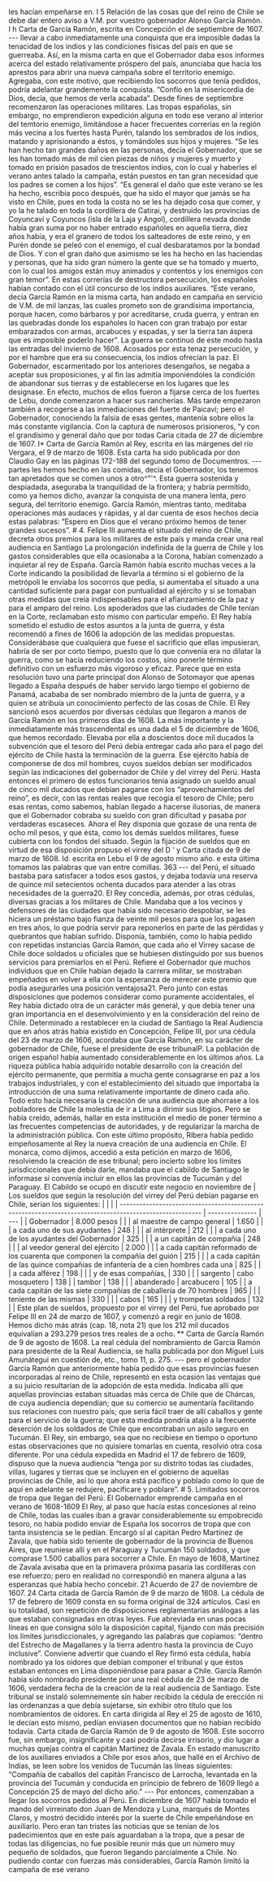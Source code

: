 les hacían empeñarse en. I 5 Relación de las cosas que del reino de Chile se debe dar entero aviso a V.M. por vuestro gobernador Alonso García Ramón. I h Carta de García Ramón, escrita en Concepción el de septiembre de 1607. --- llevar a cabo inmediatamente una conquista que era imposible dadas la tenacidad de los indios y las condiciones físicas del país en que se guerreaba. Así, en la misma carta en que el Gobernador daba esos informes acerca del estado relativamente próspero del país, anunciaba que hacia los aprestos para abrir una nueva campaña sobre el territorio enemigo. Agregaba, con este motivo, que recibiendo los socorros que tenía pedidos, podría adelantar grandemente la conquista. “Confío en la misericordia de Dios, decía, que hemos de verla acabada”. Desde fines de septiembre recomenzaron las operaciones militares. Las tropas españolas, sin embargo, no emprendieron expedición alguna en todo ese verano al interior del temtorio enemigo, limitándose a hacer frecuentes correrías en la región más vecina a los fuertes hasta Purén, talando los sembrados de los indios, matando y aprisionando a éstos, y tomándoles sus hijos y mujeres. “Se les han hecho tan grandes daños en las personas, decía el Gobernador, que se les han tomado más de mil cien piezas de niños y mujeres y muerto y tomado en prisión pasados de trescientos indios, con lo cual y haberles el verano antes talado la campaña, están puestos en tan gran necesidad que los padres se comen a los hijos”. “Es general el daño que este verano se les ha hecho, escribía poco después, que ha sido el mayor que jamás se ha visto en Chile, pues en toda la costa no se les ha dejado cosa que comer, y yo la he talado en toda la cordillera de Catirai, y destruido las provincias de Coyuncaví y Coyuncos (isla de la Laja y Angol), cordillera nevada donde había gran suma por no haber entrado españoles en aquella tierra, diez años había, y era el granero de todos los salteadores de este reino, y en Purén donde se peleó con el enemigo, el cual desbaratamos por la bondad de Dios. Y con el gran daño que asimismo se les ha hecho en las haciendas y personas, que ha sido gran número la gente que se ha tomado y muerto, con lo cual los amigos están muy animados y contentos y los enemigos con gran temor”. En estas correrías de destructora persecución, los españoles habían contado con el útil concurso de los indios auxiliares. “Este verano, decía García Ramón en la misma carta, han andado en campaña en servicio de V.M. de mil lanzas, las cuales prometo son de grandísima importancia, porque hacen, como bárbaros y por acreditarse, cruda guerra, y entran en las quebradas donde los españoles lo hacen con gran trabajo por estar embarazados con armas, arcabuces y espadas, y ser la tierra tan áspera que es imposible poderlo hacer”. La guerra se continuó de este modo hasta las entradas del invierno de 1608. Acosados por esta tenaz persecución, y por el hambre que era su consecuencia, los indios ofrecían la paz. El Gobernador, escarmentado por los anteriores desengaños, se negaba a aceptar sus proposiciones, y al fin las admitía imponiéndoles la condición de abandonar sus tierras y de establecerse en los lugares que les designase. En efecto, muchos de ellos fueron a fijarse cerca de los fuertes de Lebu, donde comenzaron a hacer sus rancherías. Más tarde empezaron también a recogerse a las inmediaciones del fuerte de Paicaví; pero el Gobernador, conociendo la falsía de esas gentes, mantenía sobre ellos la más constante vigilancia. Con la captura de numerosos prisioneros, “y con el grandísimo y general daño que por todas Caria citada de 27 de diciembre de 1607. I* Carta de García Ramón al Rey, escrita en las márgenes del río Vergara, el 9 de marzo de 1608. Esta carta ha sido publicada por don Claudio Gay en las páginas 172-188 del segundo tomo de Documentros. --- partes les hemos hecho en las comidas, decía el Gobernador, los tenemos tan apretados que se comen unos a otro^"'^. Esta guerra sostenida y despiadada, aseguraba la tranquilidad de la frontera; y habría permitido, como ya hemos dicho, avanzar la conquista de una manera lenta, pero segura, del territorio enemigo. García Ramón, mientras tanto, meditaba operaciones más audaces y rápidas, y al dar cuenta de esos hechos decía estas palabras: “Espero en Dios que el verano próximo hemos de tener grandes sucesos”. # 4. Felipe III aumenta el situado del reino de Chile, decreta otros premios para los militares de este país y manda crear una real audiencia en Santiago La prolongación indefinida de la guerra de Chile y los gastos considerables que ella ocasionaba a la Corona, habían comenzado a inquietar al rey de España. García Ramón había escrito muchas veces a la Corte indicando la posibilidad de llevarla a término si el gobierno de la metrópoli le enviaba los socorros que pedía, si aumentaba el situado a una cantidad suficiente para pagar con puntualidad al ejército y si se tomaban otras medidas que creía indispensables para el afianzamiento de la paz y para el amparo del reino. Los apoderados que las ciudades de Chile tenían en la Corte, reclamaban esto mismo con particular empeño. El Rey había sometido el estudio de estos asuntos a la junta de guerra, y ésta recomendó a fines de 1606 la adopción de las medidas propuestas. Considerábase que cualquiera que fuese el sacrificio que ellas impusieran, habría de ser por corto tiempo, puesto que lo que convenía era no dilatar la guerra, como se hacía reduciendo los costos, sino ponerle término definitivo con un esfuerzo más vigoroso y eficaz. Parece que en esta resolución tuvo una parte principal don Alonso de Sotomayor que apenas llegado a España después de haber servido largo tiempo el gobierno de Panamá, acababa de ser nombrado miembro de la junta de guerra, y a quien se atribuía un conocimiento perfecto de las cosas de Chile. El Rey sancionó esos acuerdos por diversas cédulas que llegaron a manos de García Ramón en los primeros días de 1608. La más importante y la inmediatamente más trascendental es una dada el 5 de diciembre de 1606, que hemos recordado. Elevaba por ella a doscientos doce mil ducados la subvención que el tesoro del Perú debía entregar cada año para el pago del ejército de Chile hasta la terminación de la guerra. Ese ejército había de componerse de dos mil hombres, cuyos sueldos debían ser modificados según las indicaciones del gobernador de Chile y del virrey del Perú. Hasta entonces el primero de estos funcionarios tenía asignado un sueldo anual de cinco mil ducados que debían pagarse con los “aprovechamientos del reino”, es decir, con las rentas reales que recogía el tesoro de Chile; pero esas rentas, como sabemos, habían llegado a hacerse ilusorias, de manera que el Gobernador cobraba su sueldo con gran dificultad y pasaba por verdaderas escaseces. Ahora el Rey disponía que gozase de una renta de ocho mil pesos, y que ésta, como los demás sueldos militares, fuese cubierta con los fondos del situado. Según la fijación de sueldos que en virtud de esa disposición propuso el virrey del D ‘ y Carta citada de 9 de marzo de 1608. Id. escrita en Lebu el 9 de agosto mismo año. e esta última tomamos las palabras que van entre comillas. 363 --- del Perú, el situado bastaba para satisfacer a todos esos gastos, y dejaba todavía una reserva de quince mil setecientos ochenta ducados para atender a las otras necesidades de la guerra20. El Rey concedía, además, por otras cédulas, diversas gracias a los militares de Chile. Mandaba que a los vecinos y defensores de las ciudades que había sido necesario despoblar, se les hiciera un préstamo bajo fianza de veinte mil pesos para que los pagasen en tres años, lo que podría servir para reponerlos en parte de las pérdidas y quebrantos que habían sufrido. Disponía, también, como lo había pedido con repetidas instancias García Ramón, que cada año el Virrey sacase de Chile doce soldados u oficiales que se hubiesen distinguido por sus buenos servicios para premiarlos en el Perú. Refiere el Gobernador que muchos individuos que en Chile habían dejado la carrera militar, se mostraban empeñados en volver a ella con la esperanza de merecer este premio que podía asegurarles una posición ventajosa21. Pero junto con estas disposiciones que podemos considerar como puramente accidentales, el Rey había dictado otra de un carácter más general, y que debía tener una gran importancia en el desenvolvimiento y en la consideración del reino de Chile. Determinado a restablecer en la ciudad de Santiago la Real Audiencia que en años atrás había existido en Concepción, Felipe III, por una cédula del 23 de marzo de 1606, acordaba que García Ramón, en su carácter de gobernador de Chile, fuese el presidente de ese tribunalP. La población de origen español había aumentado considerablemente en los últimos años. La riqueza pública había adquirido notable desarrollo con la creación del ejército permanente, que permitía a mucha gente consagrarse en paz a los trabajos industriales, y con el establecimiento del situado que importaba la introducción de una suma relativamente importante de dinero cada año. Todo esto hacía necesaria la creación de una audiencia que ahorrase a los pobladores de Chile la molestia de ir a Lima a dirimir sus litigios. Pero se había creído, además, hallar en esta institución el medio de poner término a las frecuentes competencias de autoridades, y de regularizar la marcha de la administración pública. Con este último propósito, Ribera había pedido empeñosamente al Rey la nueva creación de una audiencia en Chile. El monarca, como dijimos, accedió a esta petición en marzo de 1606, resolviendo la creación de ese tribunal; pero incierto sobre los límites jurisdiccionales que debía darle, mandaba que el cabildo de Santiago le informase si convenía incluir en ellos las provincias de Tucumán y del Paraguay. El Cabildo se ocupó en discutir este negocio en noviembre de | Los sueldos que según la resolución del virrey del Perú debían pagarse en Chile, serían los siguientes: | | | | ------------------------------------------------------------------------------------------------------- | --------------- | --- | | Gobernador | 8.000 pesos | | | al maestre de campo general | 1.650 | | | a cada uno de sus ayudantes | 248 | | | al intérprete | 212 | | | a cada uno de los ayudantes del Gobernador | 325 | | | a un capitán de compañía | 248 | | | al veedor general del ejército | 2.000 | | | a cada capitán reformado de los cuarenta que componen la compañía del guión | 215 | | | a cada capitán de las quince compañías de infantería de a cien hombres cada una | 825 | | | a cada alférez | 198 | | | y de esas compañías, | 330 | | | sargento | cabo mosquetero | 138 | | tambor | 138 | | | abanderado | arcabucero | 105 | | a cada capitán de las siete compañías de caballería de 70 hombres | 965 | | | teniente de las mismas | 330 | | | cabos | 165 | | | y trompetas soldados | 132 | | Este plan de sueldos, propuesto por el virrey del Perú, fue aprobado por Felipe III en 24 de marzo de 1607, y comenzó a regir en junio de 1608. Hemos dicho más atrás (cap. 18, nota 21) que los 212 mil ducados equivalían a 293.279 pesos tres reales de a ocho. ** Carta de García Ramón de 9 de agosto de 1608. La real cédula del nombramiento de García Ramón para presidente de la Real Audiencia, se halla publicada por don Miguel Luis Amunátegui en cuestión de, etc., tomo 11, p. 275. --- pero el gobernador García Ramón que anteriormente había pedido que esas provincias fuesen incorporadas al reino de Chile, representó en esta ocasión las ventajas que a su juicio resultarían de la adopción de esta medida. Indicaba allí que aquellas provincias estaban situadas más cerca de Chile que de Chárcas, de cuya audiencia dependían; que su comercio se aumentaría facilitando sus relaciones con nuestro país; que sería fácil traer de allí caballos y gente para el servicio de la guerra; que esta medida pondría atajo a la frecuente deserción de los soldados de Chile que encontraban un asilo seguro en Tucumán. El Rey, sin embargo, sea que no recibiese en tiempo o oportuno estas observaciones que no quisiere tomarlas en cuenta, resolvió otra cosa diferente. Por una cédula expedida en Madrid el 17 de febrero de 1609, dispuso que la nueva audiencia “tenga por su distrito todas las ciudades, villas, lugares y tierras que se incluyen en el gobierno de aquellas provincias de Chile, así lo que ahora está pacífico y poblado como lo que de aquí en adelante se redujere, pacificare y poblare”. # 5. Limitados socorros de tropa que llegan del Perú. El Gobernador emprende campaña en el verano de 1608-1609 El Rey, al paso que hacía estas concesiones al reino de Chile, todas las cuales iban a gravar considerablemente su empobrecido tesoro, no había podido enviar de España los socorros de tropa que con tanta insistencia se le pedían. Encargó sí al capitán Pedro Martínez de Zavala, que había sido teniente de gobernador de la provincia de Buenos Aires, que reuniese allí y en el Paraguay y Tucumán 150 soldados, y que comprase 1.500 caballos para socorrer a Chile. En mayo de 1608, Martínez de Zavala avisaba que en la primavera próxima pasaría las cordilleras con ese refuerzo; pero en realidad no correspondió en manera alguna a las esperanzas que había hecho concebir. 21 Acuerdo de 27 de noviembre de 1607. 24 Carta citada de García Ramón de 9 de marzo de 1608. La cédula de 17 de febrero de 1609 consta en su forma original de 324 artículos. Casi en su totalidad, son repetición de disposiciones reglamentarias análogas a las que estaban consignadas en otras leyes. Fue abreviada en unas pocas líneas en que consigna sólo la disposición capital, fijando con más precisión los límites jurisdiccionales, y agregando las palabras que copiamos: “dentro del Estrecho de Magallanes y la tierra adentro hasta la provincia de Cuyo inclusive”. Conviene advertir que cuando el Rey firmó esta cédula, había nombrado ya los oidores que debían componer el tribunal y que éstos estaban entonces en Lima disponiéndose para pasar a Chile. García Ramón había sido nombrado presidente por una real cédula de 23 de marzo de 1606, verdadera fecha de la creación de la real audiencia de Santiago. Este tribunal se instaló solemnemente sin haber recibido la cédula de erección ni las ordenanzas a que debía sujetarse, sin exhibir otro título que los nombramientos de oidores. En carta dirigida al Rey el 25 de agosto de 1610, le decían esto mismo, pedían enviasen documentos que no habían recibido todavía. Carta citada de García Ramón de 9 de agosto de 1608. Este socorro fue, sin embargo, insignificante y casi podría decirse irrisorio, y dio lugar a muchas quejas contra el capitán Martínez de Zavala. En estado manuscrito de los auxiliares enviados a Chile por esos años, que hallé en el Archivo de Indias, se leen sobre los venidos de Tucumán las líneas siguientes: “Compañía de caballos del capitán Francisco de Larrocha, levantada en la provincia del Tucumán y conducida en principio de febrero de 1609 llegó a Concepción 25 de mayo del dicho año.” --- Por entonces, comenzaban a llegar los socorros pedidos al Perú. En diciembre de 1607 había tomado el mando del virreinato don Juan de Mendoza y Luna, marqués de Montes Claros, y mostró decidido interés por la suerte de Chile empeñándose en auxiliarlo. Pero eran tan tristes las noticias que se tenían de los padecimientos que en este país aguardaban a la tropa, que a pesar de todas las diligencias, no fue posible reunir más que un número muy pequeño de soldados, que fueron llegando parcialmente a Chile. No pudiendo contar con fuerzas más considerables, García Ramón limitó la campaña de ese verano